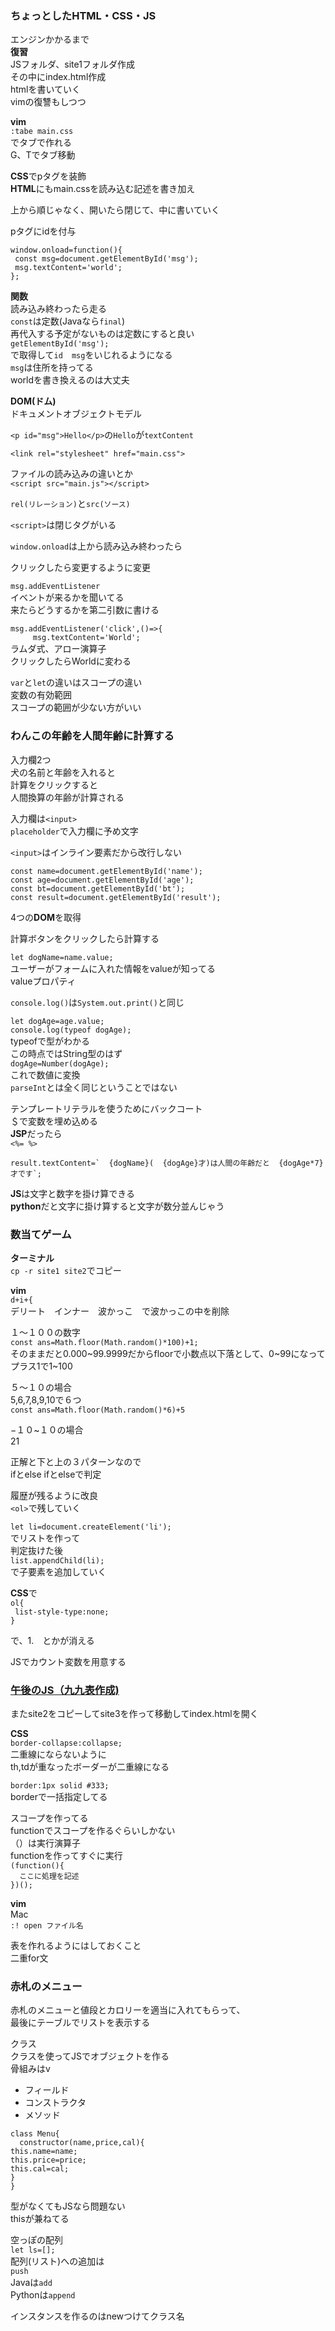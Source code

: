### ちょっとしたHTML・CSS・JS
エンジンかかるまで  
**復習**  
JSフォルダ、site1フォルダ作成  
その中にindex.html作成  
htmlを書いていく  
vimの復讐もしつつ  
  
**vim**  
```:tabe main.css```  
でタブで作れる  
G、Tでタブ移動  
  
**CSS**でpタグを装飾  
**HTML**にもmain.cssを読み込む記述を書き加え  
  
上から順じゃなく、開いたら閉じて、中に書いていく  
  
pタグにidを付与  
  
```window.onload=function(){```  
```	const msg=document.getElementById('msg');```  
```	msg.textContent='world';```  
```};```  
  
**関数**  
読み込み終わったら走る  
```const```は定数(Javaなら```final```)  
再代入する予定がないものは定数にすると良い  
```getElementById('msg');```  
で取得して```id```　```msg```をいじれるようになる  
```msg```は住所を持ってる  
worldを書き換えるのは大丈夫  
  
**DOM(ドム)**  
ドキュメントオブジェクトモデル  
  
```<p id="msg">Hello</p>```の```Hello```が```textContent```  
  
  

```<link rel="stylesheet" href="main.css">```  
  
ファイルの読み込みの違いとか  
```<script src="main.js"></script>```  
  
```rel(リレーション)```と```src(ソース)```  
  
```<script>```は閉じタグがいる  
  
```window.onload```は上から読み込み終わったら  
  

クリックしたら変更するように変更  
  
```msg.addEventListener```  
イベントが来るかを聞いてる  
来たらどうするかを第二引数に書ける  
  
```msg.addEventListener('click',()=>{```  
```		msg.textContent='World';```  
ラムダ式、アロー演算子  
クリックしたらWorldに変わる  
  
```var```と```let```の違いはスコープの違い  
変数の有効範囲  
スコープの範囲が少ない方がいい  
  

### わんこの年齢を人間年齢に計算する
  
入力欄2つ  
犬の名前と年齢を入れると  
計算をクリックすると  
人間換算の年齢が計算される  
  
入力欄は```<input>```  
```placeholder```で入力欄に予め文字  
  
```<input>```はインライン要素だから改行しない  
  
  
```const name=document.getElementById('name');```  
```const age=document.getElementById('age');```  
```const bt=document.getElementById('bt');```  
```const result=document.getElementById('result');```  
  
4つの**DOM**を取得  
  
計算ボタンをクリックしたら計算する  
  
```let dogName=name.value;```  
ユーザーがフォームに入れた情報をvalueが知ってる  
valueプロパティ  
  
```console.log()```は```System.out.print()```と同じ  
  
```let dogAge=age.value;```  
```console.log(typeof dogAge);```  
typeofで型がわかる  
この時点ではString型のはず  
```dogAge=Number(dogAge);```  
これで数値に変換  
```parseInt```とは全く同じということではない  
  
テンプレートリテラルを使うためにバックコート  
＄で変数を埋め込める  
**JSP**だったら  
```<%= %>```  
  
```
result.textContent=`  {dogName}(  {dogAge}才)は人間の年齢だと  {dogAge*7}才です`;
```
  
**JS**は文字と数字を掛け算できる  
**python**だと文字に掛け算すると文字が数分並んじゃう  
  

### 数当てゲーム
**ターミナル**  
```cp -r site1 site2```でコピー  
  
**vim**  
```d+i+{```  
デリート　インナー　波かっこ　で波かっこの中を削除  
  
１〜１００の数字  
```const ans=Math.floor(Math.random()*100)+1;```  
そのままだと0.000~99.9999だからfloorで小数点以下落として、0~99になってプラス1で1~100  
  
５〜１０の場合  
5,6,7,8,9,10で６つ  
```const ans=Math.floor(Math.random()*6)+5```  
  
−１０~１０の場合  
21  
  
正解と下と上の３パターンなので  
ifとelse ifとelseで判定  
  
履歴が残るように改良  
```<ol>```で残していく  
  
```let li=document.createElement('li');```  
でリストを作って  
判定抜けた後  
```list.appendChild(li);```  
で子要素を追加していく  
  
**CSS**で  
```ol{```  
```	list-style-type:none;```  
```}```  
  
で、1.　とかが消える  
  
JSでカウント変数を用意する  
  


### [午後のJS（九九表作成)](https://joytas.net/programming/afternoon_js_ninenine)

またsite2をコピーしてsite3を作って移動してindex.htmlを開く  
  
**CSS**  
```border-collapse:collapse;```  
二重線にならないように  
th,tdが重なったボーダーが二重線になる  
  
```border:1px solid #333;```  
borderで一括指定してる  
  
スコープを作ってる  
functionでスコープを作るぐらいしかない  
（）は実行演算子  
functionを作ってすぐに実行  
```(function(){```  
```  ここに処理を記述```  
```})();```  
  
**vim**  
Mac  
```:! open ファイル名```  
  
表を作れるようにはしておくこと  
二重for文  

### 赤札のメニュー
赤札のメニューと値段とカロリーを適当に入れてもらって、  
最後にテーブルでリストを表示する  
  
クラス  
クラスを使ってJSでオブジェクトを作る  
骨組みはv
* フィールド
* コンストラクタ
* メソッド
  
```class Menu{```  
```  constructor(name,price,cal){```  
```this.name=name;```  
```this.price=price;```  
```this.cal=cal;```  
	```}```  
```}```  
  
型がなくてもJSなら問題ない  
thisが兼ねてる  
  
空っぽの配列  
```let ls=[];```  
配列(リスト)への追加は  
```push```  
Javaは```add```  
Pythonは```append```  
  
インスタンスを作るのはnewつけてクラス名  
